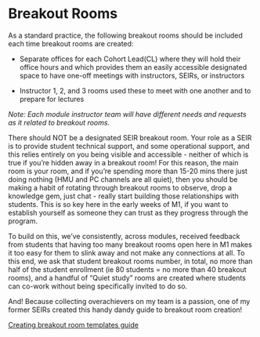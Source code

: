# Breakout Rooms

As a standard practice, the following breakout rooms should be included each time breakout rooms are created:

- Separate offices for each Cohort Lead(CL) where they will hold their office hours and which provides them an easily accessible designated space to have one-off meetings with instructors, SEIRs, or instructors

- Instructor 1, 2, and 3 rooms used these to meet with one another and to prepare for lectures

*Note: Each module instructor team will have different needs and requests as it related to breakout rooms.*

There should NOT be a designated SEIR breakout room. Your role as a SEIR is to provide student technical support, and some operational support, and this relies entirely on you being visible and accessible - neither of which is true if you’re hidden away in a breakout room! For this reason, the main room is your room, and if you’re spending more than 15-20 mins there just doing nothing (HMU and PC channels are all quiet), then you should be making a habit of rotating through breakout rooms to observe, drop a knowledge gem, just chat - really start building those relationships with students. This is so key here in the early weeks of M1, if you want to establish yourself as someone they can trust as they progress through the program. 

To build on this, we’ve consistently, across modules, received feedback from students that having too many breakout rooms open here in M1 makes it too easy for them to slink away and not make any connections at all. To this end, we ask that student breakout rooms number, in total, no more than half of the student enrollment (ie 80 students = no more than 40 breakout rooms), and a handful of “Quiet study” rooms are created where students can co-work without being specifically invited to do so.

And! Because collecting overachievers on my team is a passion, one of my former SEIRs created this handy dandy guide to breakout room creation!

[Creating breakout room templates guide](https://docs.google.com/document/d/1oqkdr-ETPEnaXuAp34hn--0yn-S0PmTimYJDvusxdE8/edit?usp=sharing)
